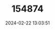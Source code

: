 ---
title: "154874"
category: "Hetereleotris georgegilli"
draft: false
date: 2024-02-22 13:03:51
languages:
  English: ["Gill's Goby"]
---